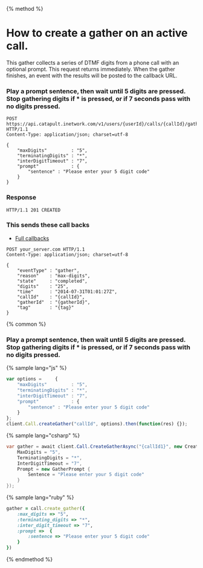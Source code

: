 {% method %}

# How to create a gather on an active call.

This gather collects a series of DTMF digits from a phone call with an optional prompt. This request returns immediately. When the gather finishes, an event with the results will be posted to the callback URL.

### Play a prompt sentence, then wait until 5 digits are pressed. Stop gathering digits if * is pressed, or if 7 seconds pass with no digits pressed.

```http
POST https://api.catapult.inetwork.com/v1/users/{userId}/calls/{callId}/gather HTTP/1.1
Content-Type: application/json; charset=utf-8

{
    "maxDigits"         : "5",
    "terminatingDigits" : "*",
    "interDigitTimeout" : "7",
    "prompt"            : {
        "sentence" : "Please enter your 5 digit code"
    }
}
```

### Response

```http
HTTP/1.1 201 CREATED
```

### This sends these call backs
* [Full callbacks](https://dev.bandwidth.com/ap-docs/apiCallbacks/gather.html)

```http
POST your_server.com HTTP/1.1
Content-Type: application/json; charset=utf-8

{
    "eventType" : "gather",
    "reason"    : "max-digits",
    "state"     : "completed",
    "digits"    : "25",
    "time"      : "2014-07-31T01:01:27Z",
    "callId"    : "{callId}",
    "gatherId"  : "{gatherId}",
    "tag"       : "{tag}"
}
```

{% common %}

### Play a prompt sentence, then wait until 5 digits are pressed. Stop gathering digits if * is pressed, or if 7 seconds pass with no digits pressed.

{% sample lang="js" %}

```js
var options =     {
    "maxDigits"         : "5",
    "terminatingDigits" : "*",
    "interDigitTimeout" : "7",
    "prompt"            : {
        "sentence" : "Please enter your 5 digit code"
    }
};
client.Call.createGather("callId", options).then(function(res) {});
```

{% sample lang="csharp" %}

```csharp
var gather = await client.Call.CreateGatherAsync("{callId1}", new CreateGatherData {
    MaxDigits = "5",
    TerminatingDigits = "*",
    InterDigitTimeout = "7",
    Prompt = new GatherPrompt {
        Sentence = "Please enter your 5 digit code"
    }
});
```

{% sample lang="ruby" %}

```ruby
gather = call.create_gather({
    :max_digits => "5",
    :terminating_digits => "*",
    :inter_digit_timeout => "7",
    :prompt =>  {
        :sentence => "Please enter your 5 digit code"
    }
})
```

{% endmethod %}



